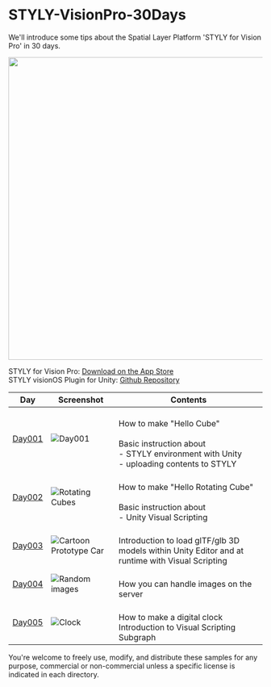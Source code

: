 # STYLY-VisionPro-30Days

We'll introduce some tips about the Spatial Layer Platform 'STYLY for Vision Pro' in 30 days. 

<img width="600" src="https://is1-ssl.mzstatic.com/image/thumb/PurpleSource116/v4/36/a6/a8/36a6a89a-d413-9487-1b6f-a1545586a583/a66fe693-dc0a-47f2-826a-305b5c81813f_ui_4k__U00281_U0029__U00281_U0029.png/960x540mv.webp">

STYLY for Vision Pro: [Download on the App Store](https://apps.apple.com/us/app/styly-for-vision-pro/id6475184828)  
STYLY visionOS Plugin for Unity: [Github Repository](https://github.com/styly-dev/STYLY-VisionOS-Plugin/)  

| Day     | Screenshot                                                                                                      | Contents                                                                                                                                 |
| ------- | --------------------------------------------------------------------------------------------------------------- | ---------------------------------------------------------------------------------------------------------------------------------------- |
| [Day001](https://github.com/styly-dev/STYLY-VisionPro-30Days/tree/main/Day001%20-%20Hello%20Cube) | ![Day001](https://github.com/styly-dev/STYLY-VisionPro-30Days/assets/387880/0a3be490-bed4-4880-b522-f3be851630b7) | <br />How to make "Hello Cube"<br /><br />Basic instruction about<br />- STYLY environment with Unity<br />- uploading contents to STYLY |
| [Day002](https://github.com/styly-dev/STYLY-VisionPro-30Days/tree/main/Day002%20-%20Hello%20Rotating%20Cube) | ![Rotating Cubes](https://github.com/styly-dev/STYLY-VisionPro-30Days/assets/387880/cd5a34b3-717f-462d-90f9-0e57176ee246) | <br />How to make "Hello Rotating Cube"<br /><br />Basic instruction about<br />- Unity Visual Scripting<br /> |
| [Day003](https://github.com/styly-dev/STYLY-VisionPro-30Days/tree/main/Day003%20-%20Load%20glTF%20glb) | ![Cartoon Prototype Car](https://github.com/styly-dev/STYLY-VisionPro-30Days/assets/387880/e853a162-ead6-40a6-b8b8-abfddb1f78e3) | <br />Introduction to load glTF/glb 3D models within Unity Editor and at runtime with Visual Scripting<br /> |
| [Day004](https://github.com/styly-dev/STYLY-VisionPro-30Days/tree/main/Day004%20-%20Display%20server%20images) | ![Random images](https://github.com/styly-dev/STYLY-VisionPro-30Days/assets/387880/ded8879b-9952-486e-8674-f18d4127c843) | <br />How you can handle images on the server<br /> |
| [Day005](https://github.com/styly-dev/STYLY-VisionPro-30Days/tree/main/Day005-%20Digital%20Clock) | ![Clock](https://github.com/styly-dev/STYLY-VisionPro-30Days/assets/387880/313978ae-539f-41c6-a50d-529ed101d328) | <br />How to make a digital clock<br />Introduction to Visual Scripting Subgraph |

You're welcome to freely use, modify, and distribute these samples for any purpose, commercial or non-commercial unless a specific license is indicated in each directory.






